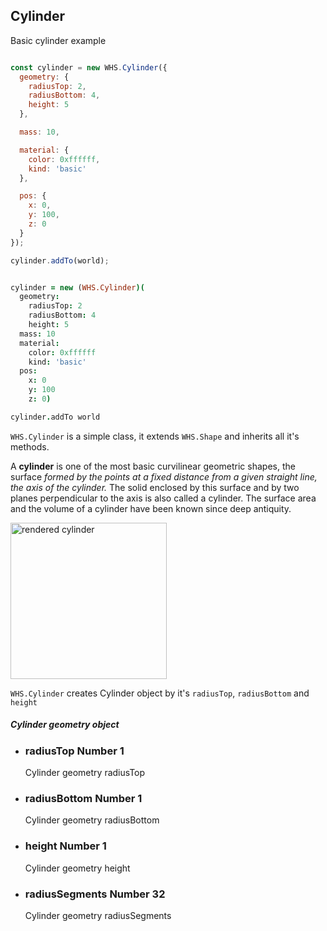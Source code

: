 <h2 class="ws" id="cylinder">Cylinder</h2>

<div class="blockTitle h3">Basic cylinder example</div>

```javascript

const cylinder = new WHS.Cylinder({
  geometry: {
    radiusTop: 2,
    radiusBottom: 4,
    height: 5
  },

  mass: 10,

  material: {
    color: 0xffffff,
    kind: 'basic'
  },

  pos: {
    x: 0,
    y: 100,
    z: 0
  }
});

cylinder.addTo(world);

```

```coffeescript

cylinder = new (WHS.Cylinder)(
  geometry:
    radiusTop: 2
    radiusBottom: 4
    height: 5
  mass: 10
  material:
    color: 0xffffff
    kind: 'basic'
  pos:
    x: 0
    y: 100
    z: 0)

cylinder.addTo world

```


`WHS.Cylinder` is a simple class, it extends `WHS.Shape` and inherits all it's methods.

A **cylinder** is one of the most basic curvilinear geometric shapes, the surface *formed by the points at a fixed distance from a given straight line, the axis of the cylinder.* The solid enclosed by this surface and by two planes perpendicular to the axis is also called a cylinder. The surface area and the volume of a cylinder have been known since deep antiquity.

<img src="https://upload.wikimedia.org/wikipedia/commons/8/84/Cylinder-with-blender.png" alt="rendered cylinder" width="250">

`WHS.Cylinder` creates Cylinder object by it's `radiusTop`, `radiusBottom` and `height`

<div class="params" id="cylinder-geometry">
  <h5>Cylinder geometry object <a href="#cylinder-geometry" class="anchor"></a></h5>
  <ul>
    <li id="cylinder-geometry-radiusTop">
      <h3><a href="#cylinder-geometry-radiusTop" class="anchor"></a> radiusTop
        <span class="type">Number</span>
        <span class="default">1</span>
      </h3>
      <p>Cylinder geometry radiusTop</p>
    </li>
    <li id="cylinder-geometry-radiusBottom">
      <h3><a href="#cylinder-geometry-radiusBottom" class="anchor"></a> radiusBottom
        <span class="type">Number</span>
        <span class="default">1</span>
      </h3>
      <p>Cylinder geometry radiusBottom</p>
    </li>
    <li id="cylinder-geometry-height">
      <h3><a href="#cylinder-geometry-height" class="anchor"></a> height
        <span class="type">Number</span>
        <span class="default">1</span>
      </h3>
      <p>Cylinder geometry height</p>
    </li>
    <li id="cylinder-geometry-radiusSegments">
      <h3><a href="#cylinder-geometry-radiusSegments" class="anchor"></a> radiusSegments
        <span class="type">Number</span>
        <span class="default">32</span>
      </h3>
      <p>Cylinder geometry radiusSegments</p>
    </li>
  </ul>
</div>

<script src="https://gist.github.com/sasha240100/452b417534e092a75e8f.js"></script>